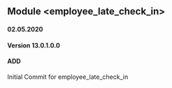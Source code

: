 ## Module <employee_late_check_in>

#### 02.05.2020
#### Version 13.0.1.0.0
#### ADD

Initial Commit for employee_late_check_in

